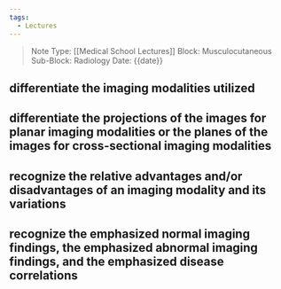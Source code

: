 ```yaml
---
tags:
  - Lectures
---
```


> Note Type: [[Medical School Lectures]]
> Block: Musculocutaneous
> Sub-Block: Radiology
> Date: {{date}}

## differentiate the imaging modalities utilized
## differentiate the projections of the images for planar imaging modalities or the planes of the images for cross-sectional imaging modalities
## recognize the relative advantages and/or disadvantages of an imaging modality and its variations
## recognize the emphasized normal imaging findings, the emphasized abnormal imaging findings, and the emphasized disease correlations


